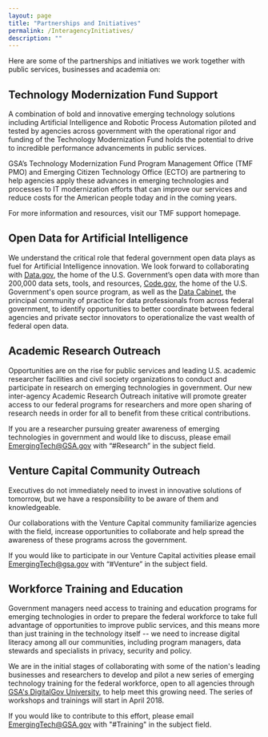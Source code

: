 ```yaml
---
layout: page
title: "Partnerships and Initiatives"
permalink: /InteragencyInitiatives/
description: ""
---
```


Here are some of the partnerships and initiatives we work together with public services, businesses and academia on:

## Technology Modernization Fund Support

A combination of bold and innovative emerging technology solutions including Artificial Intelligence and Robotic Process Automation piloted and tested by agencies across government with the operational rigor and funding of the Technology Modernization Fund holds the potential to drive to incredible performance advancements in public services. 

GSA’s Technology Modernization Fund Program Management Office (TMF PMO) and Emerging Citizen Technology Office (ECTO) are partnering to help agencies apply these advances in emerging technologies and processes to IT modernization efforts that can improve our services and reduce costs for the American people today and in the coming years. 

For more information and resources, visit our TMF support homepage. 

## Open Data for Artificial Intelligence 

We understand the critical role that federal government open data plays as fuel for Artificial Intelligence innovation. We look forward to collaborating with [Data.gov](https://www.data.gov/), the home of the U.S. Government’s open data
with more than 200,000 data sets, tools, and resources, [Code.gov](https://code.gov/#/), the home of the U.S. Government's open source program, as well as the [Data Cabinet](https://ntis.gov/thedatacabinet/), the principal community of practice for data professionals from across federal government, to identify opportunities to better coordinate between federal agencies and private sector innovators to operationalize the vast wealth of federal open data. 

## Academic Research Outreach

Opportunities are on the rise for public services and leading U.S. academic researcher facilities and civil society organizations to conduct and participate in research on emerging technologies in government. Our new inter-agency Academic Research Outreach initative will promote greater access to our federal programs for researchers and more open sharing of research needs in order for all to benefit from these critical contributions.

If you are a researcher pursuing greater awareness of emerging technologies in government and would like to discuss, please email EmergingTech@GSA.gov with “#Research” in the subject field.

## Venture Capital Community Outreach

Executives do not immediately need to invest in innovative solutions of tomorrow, but we have a responsibility to be aware of them and knowledgeable.

Our collaborations with the Venture Capital community familiarize agencies with the field, increase opportunities to collaborate and help spread the awareness of these programs across the government.

If you would like to participate in our Venture Capital activities please email EmergingTech@gsa.gov with “#Venture” in the subject field.

## Workforce Training and Education

Government managers need access to training and education programs for emerging technologies in order to prepare the federal workforce to take full advantage of opportunities to improve public services, and this means more than just training in the technology itself -- we need to increase digital literacy among all our communities, including program managers, data stewards and specialists in privacy, security and policy. 

We are in the initial stages of collaborating with some of the nation's leading businesses and researchers to develop and pilot a new series of emerging technology training for the federal workforce, open to all agencies through [GSA's DigitalGov University](https://www.digitalgov.gov/digitalgov-university/), to help meet this growing need. The series of workshops and trainings will start in April 2018. 

If you would like to contribute to this effort, please email EmergingTech@GSA.gov with "#Training" in the subject field. 
